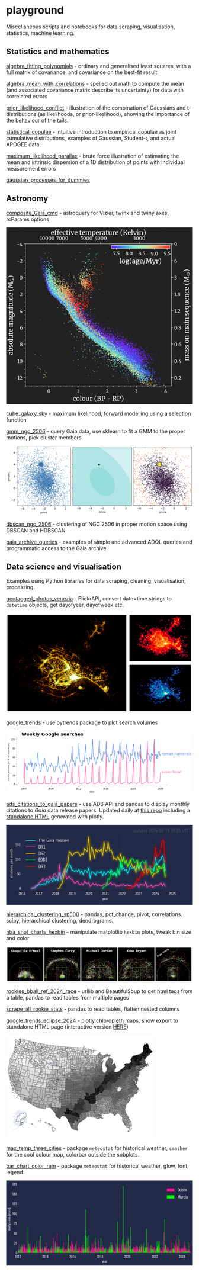 # playground
Miscellaneous scripts and notebooks for data scraping, visualisation, statistics, machine learning.



## Statistics and mathematics

[algebra_fitting_polynomials](/statistics/algebra_fitting_polynomials.ipynb) - ordinary and generalised least squares, with a full matrix of covariance, and covariance on the best-fit result

[algebra_mean_with_correlations](/statistics/algebra_mean_with_correlations.ipynb) - spelled out math to compute the mean (and associated covariance matrix describe its uncertainty) for data with correlated errors

[prior_likelihood_conflict](/statistics/prior_likelihood_conflict.ipynb) - illustration of the combination of Gaussians and t-distributions (as likelihoods, or prior-likelihood), showing the importance of the behaviour of the tails.

[statistical_copulae](/statistics/statistical_copulae.ipynb) - intuitive introduction to empirical copulae as joint cumulative distributions, examples of Gaussian, Student-t, and actual APOGEE data.

[maximum_likelihood_parallax](/statistics/maximum_likelihood_parallax.ipynb) - brute force illustration of estimating the mean and intrinsic dispersion of a 1D distribution of points with individual measurement errors

[gaussian_processes_for_dummies](/statistics/gaussian_processes_for_dummies.ipynb)


## Astronomy

[composite_Gaia_cmd](composite_Gaia_cmd.ipynb) - astroquery for Vizier, twinx and twiny axes, rcParams options

![image](/img/img_cmd.png)

[cube_galaxy_sky](/statistics/cube_galaxy_sky.ipynb) - maximum likelihood, forward modelling using a selection function

[gmm_ngc_2506](gmm_ngc_2506.ipynb) - query Gaia data, use sklearn to fit a GMM to the proper motions, pick cluster members

![image](/img/img_gmm_ngc2506.png)

[dbscan_ngc_2506](dbscan_ngc_2506.ipynb) - clustering of NGC 2506 in proper motion space using DBSCAN and HDBSCAN

[gaia_archive_queries](gaia_archive_queries.ipynb) - examples of simple and advanced ADQL queries and programmatic access to the Gaia archive

## Data science and visualisation

Examples using Python libraries for data scraping, cleaning, visualisation, processing.

[geotagged_photos_venezia](geotagged_photos_venezia.ipynb) - FlickrAPI, convert date+time strings to `datetime` objects, get dayofyear, dayofweek etc.

![image](/img/img_venezia.png)

[google_trends](google_trends.ipynb) - use pytrends package to plot search volumes

![image](/img/img_google_trends.png)

[ads_citations_to_gaia_papers](ads_citations_to_gaia_papers.ipynb) - use ADS API and pandas to display monthly citations to *Gaia* data release papers. Updated daily at [this repo](https://github.com/TristanCantatGaudin/ADS-Gaia-Citations) including a [standalone HTML](https://tristancantatgaudin.github.io/ADS-Gaia-Citations/ads-citations-plotly.html) generated with plotly.

![image](https://raw.githubusercontent.com/TristanCantatGaudin/ADS-Gaia-Citations/main/citations_per_month.png)

[hierarchical_clustering_sp500](hierarchical_clustering_sp500.ipynb) - pandas, pct_change, pivot, correlations. scipy, hierarchical clustering, dendrograms. 

[nba_shot_charts_hexbin](/nba/nba_shot_charts_hexbin.ipynb) - manipulate matplotlib `hexbin` plots, tweak bin size and color

![image](/nba/hexbin_shot_charts.png)

[rookies_bball_ref_2024_race](/nba/rookies_bball_ref_2024_race.ipynb) - urllib and BeautifulSoup to get html tags from a table, pandas to read tables from multiple pages

[scrape_all_rookie_stats](/nba/scrape_all_rookie_stats.ipynb) - pandas to read tables, flatten nested columns

[google_trends_eclipse_2024](google_trends_eclipse_2024.ipynb) - plotly chloropleth maps, show export to standalone HTML page (interactive version [HERE](https://tristancantatgaudin.github.io/docs/google_trends_eclipse_2024.html))

<img src="https://github.com/TristanCantatGaudin/playground/blob/main/img/google_trends_eclipse_2024.png?raw=true" width=400 height=280 />


[max_temp_three_cities](max_temp_three_cities.ipynb) - package `meteostat` for historical weather, `cmasher` for the cool colour map, colorbar outside the subplots.

[bar_chart_color_rain](bar_chart_color_rain.ipynb) - package `meteostat` for historical weather, glow, font, legend.

<img src="https://github.com/TristanCantatGaudin/playground/blob/main/img/rain.png?raw=true" width=600 height=230 />





